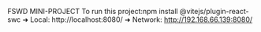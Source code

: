 FSWD MINI-PROJECT
To run this project:npm install @vitejs/plugin-react-swc 
  ➜  Local:   http://localhost:8080/
  ➜  Network: http://192.168.66.139:8080/
